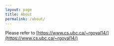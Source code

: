 ```yaml
---
layout: page
title: About
permalink: /about/
---
```


Please refer to [https://www.cs.ubc.ca/~rgoyal14/](https://www.cs.ubc.ca/~rgoyal14/)
